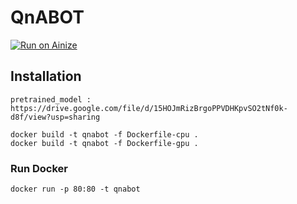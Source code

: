 # QnABOT

[![Run on Ainize](https://ainize-dev.herokuapp.com/static/images/run_on_ainize_button.svg)](https://ainize-dev.web.app/redirect?git_repo=github.com/gkswjdzz/qnabot)

## Installation

	pretrained_model : https://drive.google.com/file/d/15HOJmRizBrgoPPVDHKpvSO2tNf0k-d8f/view?usp=sharing

<!--After download pretrained_model, put them model folder
If you want to run api server with gpu, change name of Dockerfile-gpu to Dockerfile.-->

	docker build -t qnabot -f Dockerfile-cpu .
	docker build -t qnabot -f Dockerfile-gpu .

### Run Docker

	docker run -p 80:80 -t qnabot